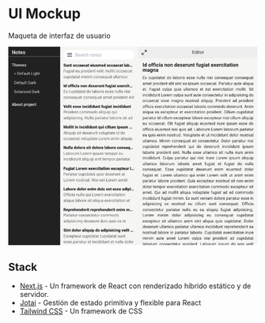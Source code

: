 # UI Mockup

Maqueta de interfaz de usuario

![thumbnail](./doc/thumb.png)

## Stack

- [Next.js](https://nextjs.org/) - Un framework de React con renderizado híbrido estático y de servidor.
- [Jotai](https://jotai.org/) - Gestión de estado primitiva y flexible para React
- [Tailwind CSS](https://tailwindcss.com/) - Un framework de CSS

